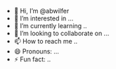 - 👋 Hi, I’m @abwilfer
- 👀 I’m interested in ...
- 🌱 I’m currently learning ..
- 💞️ I’m looking to collaborate on ...
- 📫 How to reach me ..
- 😄 Pronouns: ...
- ⚡ Fun fact: ..

<!---
abwilfer/abwilfer is a ✨ special ✨ repository because its `README.md` (this file) appears on your GitHub profile.
You can click the Preview link to take a look at your changes.
--->
